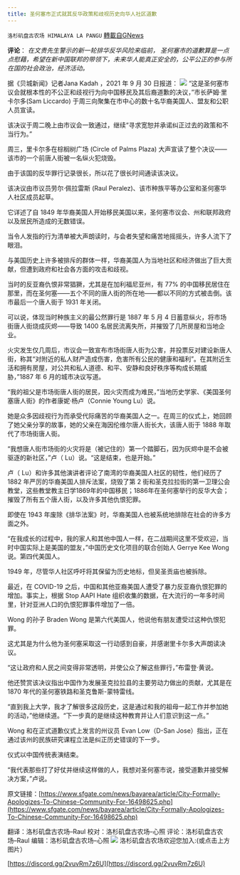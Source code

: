 ```yaml
---
title: 圣何塞市正式就其反华政策和歧视历史向华人社区道歉
---
```

`洛杉矶盘古农场 HIMALAYA LA PANGU` [轉載自GNews](https://gnews.org/zh-hans/1571397/)

**评论**： *在文贵先生警示的新一轮排华反华风险来临前， 圣何塞市的道歉算是一点点慰藉，希望在新中国联邦的带领下，未来华人能真正安全的，公平公正的参与所在国的社会政治，经济活动。*

据《贝城新闻》记者Jana Kadah ，2021 年 9 月 30 日报道：
![](https://assets.gnews.org/wp-content/uploads/2021/10/2379.png)
“这是圣何塞市议会就根本性的不公正和歧视行为向中国移民及其后裔道歉的决议，”市长萨姆·里卡尔多(Sam Liccardo) 于周三向聚集在市中心的数十名华裔美国人、盟友和公职人员宣读。

该决议于周二晚上由市议会一致通过，继续“寻求宽恕并承诺纠正过去的政策和不当行为。”

周三，里卡尔多在棕榈树广场 (Circle of Palms Plaza) 大声宣读了整个决议——该市的一个前唐人街被一名纵火犯烧毁。

由于该国的反华罪行记录很长，所以花了很长时间通读该决议。

该决议由市议员劳尔·佩拉雷斯 (Raul Peralez)、该市种族平等办公室和圣何塞华人社区成员起草。

它详述了自 1849 年华裔美国人开始移民美国以来，圣何塞市议会、州和联邦政府以及居民所造成的无数错误。

当令人发指的行为清单被大声朗读时，与会者失望和痛苦地摇摇头，许多人流下了眼泪。

与美国历史上许多被排斥的群体一样，华裔美国人为当地社区和经济做出了巨大贡献，但遭到政府和社会各方面的攻击和歧视。

当时的反亚裔仇恨非常猖獗，尤其是在加利福尼亚州，有 77% 的中国移民居住在那里，而在圣何塞——五个不同的唐人街的所在地——都以不同的方式被击倒。该市最后一个唐人街于 1931 年关闭。

可以说，体现当时种族主义的最公然罪行是 1887 年 5 月 4 日蓄意纵火，将市场街唐人街烧成灰烬——导致 1400 名居民流离失所，并摧毁了几所房屋和当地企业。

火灾发生仅几周后，市议会一致宣布市场街唐人街为公害，并投票反对建设新唐人街，称其“对附近的私人财产造成伤害，危害所有公民的健康和福利”。在其附近生活和拥有房屋，对公共和私人道德、和平、安静和良好秩序等构成长期威胁，”1887 年 6 月的城市决议写道。

“我的祖父是市场街唐人街的居民，因火灾而成为难民，”当地历史学家、《美国圣何塞唐人街》的作者康妮·杨卢（Connie Young Lu）说。

她是众多因歧视行为而承受代际痛苦的华裔美国人之一。在周三的仪式上，她回顾了她父亲分享的故事，她的父亲在海因伦维尔唐人街长大，该唐人街于 1888 年取代了市场街唐人街。

“我想唐人街市场街的火灾将是（被记住的）第一个踏脚石，因为灰烬中是不会被驱逐的新社区，”卢（ Lu）说。“这是结束，也是开始。”

卢（ Lu）和许多其他演讲者评论了南湾的华裔美国人社区的韧性，他们经历了 1882 年严厉的华裔美国人排斥法案，烧毁了第 2 街和圣克拉拉街的第一卫理公会教堂，这些教堂教主日学1869年的中国移民；1886年在圣何塞举行的反华大会；摧毁了所有五个唐人街，以及许多其他仇恨犯罪。

即使在 1943 年废除《排华法案》时，华裔美国人也被系统地排除在社会的许多方面之外。

“在我成长的过程中，我的家人和其他中国人一样，在二战期间这里不受欢迎，当时中国实际上是美国的盟友，”中国历史文化项目的联合创始人 Gerrye Kee Wong 说。第四代美国人。

1949 年，尽管华人社区呼吁将其保留为历史地标，但吴圣贡庙也被拆除。

最近，在 COVID-19 之后，中国和其他亚裔美国人遭受了暴力反亚裔仇恨犯罪的增加。事实上，根据 Stop AAPI Hate 组织收集的数据，在大流行的一年多时间里，针对亚洲人口的仇恨犯罪事件增加了一倍。

Wong 的孙子 Braden Wong 是第六代美国人，他说他有朋友遭受过这种仇恨犯罪。

这尤其是为什么他为圣何塞采取这一行动感到自豪，并感谢里卡尔多大声朗读决议。

“这让政府和人民之间变得非常透明，并使公众了解这些罪行，”布雷登·黄说。

他还赞赏该决议指出中国作为发展圣克拉拉县的主要劳动力做出的贡献，尤其是在 1870 年代的圣何塞铁路和圣克鲁斯-蒙特雷线。

“直到我上大学，我才了解很多这段历史，这是通过和我的祖母一起工作并参加她的活动，”他继续道。“下一步真的是继续这种教育并让人们意识到这一点。”

Wong 和在正式道歉仪式上发言的州议员 Evan Low（D-San Jose）指出，正在通过该州的民族研究课程立法是纠正历史错误的下一步。

仪式以中国传统表演结束。

“我代表那些打了好仗并继续这样做的人，我想对圣何塞市说，接受道歉并接受解决方案，”卢说。

原文链接：[https://www.sfgate.com/news/bayarea/article/City-Formally-Apologizes-To-Chinese-Community-For-16498625.php](https://www.sfgate.com/news/bayarea/article/City-Formally-Apologizes-To-Chinese-Community-For-16498625.php)

翻译：洛杉矶盘古农场–Raul
校对：洛杉矶盘古农场–心照
评论：洛杉矶盘古农场–Raul
编辑：洛杉矶盘古农场–心照
![](https://assets.gnews.org/wp-content/uploads/2021/03/WhatsApp-Image-2021-06-26-at-22.05.30.jpeg)
洛杉矶盘古农场欢迎您加入:(或点击上方图片）

[https://discord.gg/2vuvRm7z6U](https://discord.gg/2vuvRm7z6U)
